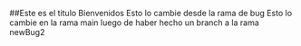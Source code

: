##Este es el titulo
Bienvenidos
Esto lo cambie desde la rama de bug
Esto lo cambie en la rama main luego de haber hecho un branch a la rama newBug2